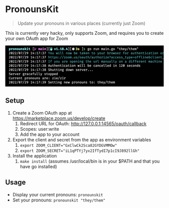 # PronounsKit

> Update your pronouns in various places (currently just Zoom)

This is currently very hacky, only supports Zoom, and requires you to create your own OAuth app for Zoom

![screenshot.png](screenshot.png)

## Setup

1. Create a Zoom OAuth app at https://marketplace.zoom.us/develop/create
   1. Redirect URL for OAuth: http://127.0.0.1:14565/oauth/callback
   2. Scopes: user:write
   3. Add the app to your account
2. Export the client and secret from the app as environment variables
   1. `export ZOOM_CLIENT="GxClwCk2Sca82GYDGVMMOw"`
   2. `export ZOOM_SECRET="iL1qPTYj7yx2IfTydI7p1cI9J892llGh"`
3. Install the application
   1. `make install` (assumes /usr/local/bin is in your $PATH and that you have go installed)

## Usage

* Display your current pronouns: `pronounskit`
* Set your pronouns: `pronounskit "they/them"`
